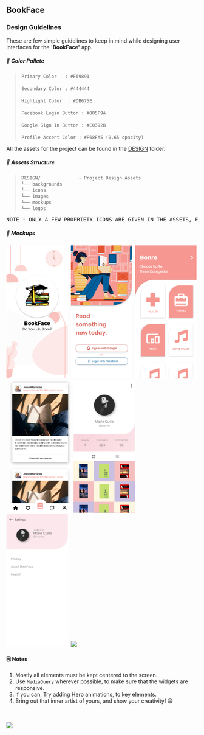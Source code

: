 ## BookFace

### Design Guidelines

These are few simple guidelines to keep in mind while designing user interfaces for the **'BookFace'** app.

##### 🎨 Color Pallete

> ```
> Primary Color   : #F69891
>
> Secondary Color : #444444
>
> Highlight Color  : #DB675E
>
> Facebook Login Button : #005F9A
>
> Google Sign In Button : #C0392B
>
> Profile Accent Color : #F68FA5 (0.65 opacity)
> ```

All the assets for the project can be found in the [DESIGN](./DESIGN/) folder.

##### 📁 Assets Structure

> ```
> DESIGN/              - Project Design Assets
> └── backgrounds
> └── icons
> └── images
> └── mockups
> └── logos
> ```

<pre>NOTE : ONLY A FEW PROPRIETY ICONS ARE GIVEN IN THE ASSETS, FOR THE REST PLEASE USE RESPECTIVE ICONS FROM THE MATERIAL ICONS.</pre>

##### 📸 Mockups

<img src="DESIGN\mockups\splash.png" height="350em">&nbsp;&nbsp;<img src="DESIGN\mockups\login.png" height="350em">&nbsp;&nbsp;<img src="DESIGN\mockups\Categories.png" height="350em">&nbsp;&nbsp;<img src="DESIGN\mockups\home.png" height="350em">&nbsp;&nbsp;<img src="DESIGN\mockups\Profile Grid View.png" height="350em">&nbsp;&nbsp;<img src="DESIGN\mockups\Settings.png" height="350em">&nbsp;&nbsp;<img src="DESIGN\mockups\Profile ListView – Liked Post.png" height="350em">

#### 🗒 Notes

1. Mostly all elements must be kept centered to the screen.
2. Use <code>MediaQuery</code> wherever possible, to make sure that the widgets are responsive.
3. If you can, Try adding Hero animations, to key elements.
4. Bring out that inner artist of yours, and show your creativity! 😄

<br><br>
<img width="25%" src="https://img.shields.io/badge/Designed%20By-ishandeveloper-blue?style=for-the-badge&logo=github"></img>
